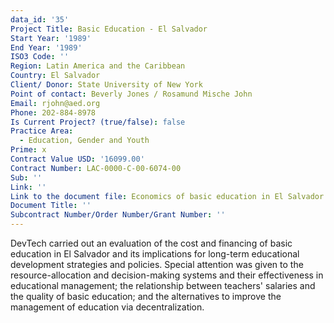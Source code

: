 ```yaml
---
data_id: '35'
Project Title: Basic Education - El Salvador
Start Year: '1989'
End Year: '1989'
ISO3 Code: ''
Region: Latin America and the Caribbean
Country: El Salvador
Client/ Donor: State University of New York
Point of contact: Beverly Jones / Rosamund Mische John
Email: rjohn@aed.org
Phone: 202-884-8978
Is Current Project? (true/false): false
Practice Area:
  - Education, Gender and Youth
Prime: x
Contract Value USD: '16099.00'
Contract Number: LAC-0000-C-00-6074-00
Sub: ''
Link: ''
Link to the document file: Economics of basic education in El Salvador
Document Title: ''
Subcontract Number/Order Number/Grant Number: ''
---
```


DevTech carried out an evaluation of the cost and financing of basic education in El Salvador and its implications for long-term educational development strategies and policies. Special attention was given to the resource-allocation and decision-making systems and their effectiveness in educational management; the relationship between teachers' salaries and the quality of basic education; and the alternatives to improve the management of education via decentralization.